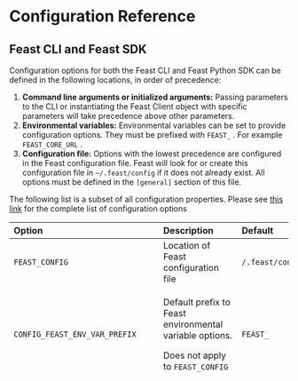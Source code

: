# Configuration Reference

## Feast CLI and Feast SDK

Configuration options for both the Feast CLI and Feast Python SDK can be defined in the following locations, in order of precedence:

1. **Command line arguments or initialized arguments:** Passing parameters to the CLI or instantiating the Feast Client object with specific parameters will take precedence above other parameters.
2. **Environmental variables:** Environmental variables can be set to provide configuration options. They must be prefixed with `FEAST_` . For example `FEAST_CORE_URL` .
3. **Configuration file:** Options with the lowest precedence are configured in the Feast configuration file. Feast will look for or create this configuration file in `~/.feast/config` if it does not already exist. All options must be defined in the `[general]` section of this file.

The following list is a subset of all configuration properties. Please see [this link](https://github.com/feast-dev/feast/blob/master/sdk/python/feast/constants.py) for the complete list of configuration options

<table>
  <thead>
    <tr>
      <th style="text-align:left">Option</th>
      <th style="text-align:left">Description</th>
      <th style="text-align:left">Default</th>
    </tr>
  </thead>
  <tbody>
    <tr>
      <td style="text-align:left"><code>FEAST_CONFIG</code>
      </td>
      <td style="text-align:left">Location of Feast configuration file</td>
      <td style="text-align:left"><code>/.feast/config</code>
      </td>
    </tr>
    <tr>
      <td style="text-align:left"><code>CONFIG_FEAST_ENV_VAR_PREFIX</code>
      </td>
      <td style="text-align:left">
        <p>Default prefix to Feast environmental variable options.</p>
        <p>Does not apply to <code>FEAST_CONFIG</code>
        </p>
      </td>
      <td style="text-align:left"><code>FEAST_</code>
      </td>
    </tr>
    <tr>
      <td style="text-align:left"><code>PROJECT</code>
      </td>
      <td style="text-align:left">Default Feast project to use</td>
      <td style="text-align:left"><code>default</code>
      </td>
    </tr>
    <tr>
      <td style="text-align:left"><code>CORE_URL</code>
      </td>
      <td style="text-align:left">URL used to connect to Feast Core</td>
      <td style="text-align:left"><code>localhost:6565</code>
      </td>
    </tr>
    <tr>
      <td style="text-align:left"><code>CORE_ENABLE_SSL</code>
      </td>
      <td style="text-align:left">Enables TLS/SSL on connections to Feast Core</td>
      <td style="text-align:left"><code>False</code>
      </td>
    </tr>
    <tr>
      <td style="text-align:left"><code>CORE_AUTH_ENABLED</code>
      </td>
      <td style="text-align:left">Enable user authentication when connecting to a Feast Core instance</td>
      <td
      style="text-align:left"><code>False</code>
        </td>
    </tr>
    <tr>
      <td style="text-align:left"><code>CORE_AUTH_TOKEN</code>
      </td>
      <td style="text-align:left">Provide a static <code>JWT</code> token to authenticate with Feast Core</td>
      <td
      style="text-align:left"><code>Null</code>
        </td>
    </tr>
    <tr>
      <td style="text-align:left"><code>CORE_SERVER_SSL_CERT</code>
      </td>
      <td style="text-align:left">Path to certificate(s) used by Feast Client to authenticate TLS connection
        to Feast Core (not to authenticate you as a client).</td>
      <td style="text-align:left"><code>Null</code>
      </td>
    </tr>
    <tr>
      <td style="text-align:left"><code>SERVING_URL</code>
      </td>
      <td style="text-align:left">URL used to connect to Feast Serving</td>
      <td style="text-align:left"><code>localhost:6566</code>
      </td>
    </tr>
    <tr>
      <td style="text-align:left"><code>SERVING_ENABLE_SSL</code>
      </td>
      <td style="text-align:left">Enables TLS/SSL on connections to Feast Serving</td>
      <td style="text-align:left"><code>False</code>
      </td>
    </tr>
    <tr>
      <td style="text-align:left"><code>SERVING_SERVER_SSL_CERT</code>
      </td>
      <td style="text-align:left">Path to certificate(s) used by Feast Client to authenticate TLS connection
        to Feast Serving (not to authenticate you as a client).</td>
      <td style="text-align:left"><code>None</code>
      </td>
    </tr>
    <tr>
      <td style="text-align:left"><code>GRPC_CONNECTION_TIMEOUT_DEFAULT</code>
      </td>
      <td style="text-align:left">Default gRPC connection timeout to both Feast Serving and Feast Core (in
        seconds)</td>
      <td style="text-align:left"><code>3</code>
      </td>
    </tr>
    <tr>
      <td style="text-align:left"><code>GRPC_CONNECTION_TIMEOUT_APPLY</code>
      </td>
      <td style="text-align:left">Default gRPC connection timeout when sending an ApplyFeatureSet command
        to Feast Core (in seconds)</td>
      <td style="text-align:left"><code>600</code>
      </td>
    </tr>
    <tr>
      <td style="text-align:left"><code>BATCH_FEATURE_REQUEST_WAIT_S</code>
      </td>
      <td style="text-align:left">Time to wait for batch feature requests before timing out.</td>
      <td style="text-align:left"><code>600</code>
      </td>
    </tr>
  </tbody>
</table>### Usage

#### Configuration File

Feast Configuration File \(`~/.feast/config`\)

```text
[general]
project = default
core_url = localhost:6565
```

#### Environmental Variables

```bash
FEAST_CORE_URL=my_feast:6565 FEAST_PROJECT=default feast projects list
```

#### Feast SDK

```python
client = Client(
    core_url="localhost:6565",
    project="default"
)
```

